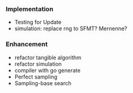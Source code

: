 ### Implementation

- Testing for Update
- simulation: replace rng to SFMT? Mernenne?

### Enhancement

- refactor tangible algorithm
- refactor simulation
- compiler with go generate
- Perfect sampling
- Sampling-base search
